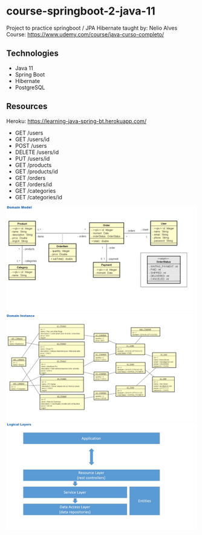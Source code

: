 # course-springboot-2-java-11
Project to practice springboot / JPA Hibernate
taught by: Nelio Alves
Course: https://www.udemy.com/course/java-curso-completo/

## Technologies
* Java 11
* Spring Boot
* Hibernate
* PostgreSQL


## Resources
Heroku: https://learning-java-spring-bt.herokuapp.com/
* GET /users 
* GET /users/id
* POST /users
* DELETE /users/id
* PUT /users/id
* GET /products
* GET /products/id
* GET /orders
* GET /orders/id
* GET /categories
* GET /categories/id


![Domain Model](https://github.com/Nousz/course-springboot-2-java-11/blob/master/src/Images/Domain%20Model.png)
![Domain Instance](https://github.com/Nousz/course-springboot-2-java-11/blob/master/src/Images/Domain%20Instance.png)
![Domain Instance](https://github.com/Nousz/course-springboot-2-java-11/blob/master/src/Images/Logical%20Layers.png)
